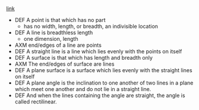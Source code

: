 [link](http://aleph0.clarku.edu/~djoyce/java/elements/bookI/bookI.html)

* DEF A point is that which has no part
  * has no width, length, or breadth, an indivisible location
* DEF A line is breadthless length
  * one dimension, length
* AXM end/edges of a line are points
* DEF A straight line is a line which lies evenly with the points on itself
* DEF A surface is that which has length and breadth only
* AXM The end/edges of surface are lines
* DEF A plane surface is a surface which lies evenly with the straight lines on itself
* DEF A plane angle is the inclination to one another of two lines in a plane which meet one another and do not lie in a straight line.
* DEF And when the lines containing the angle are straight, the angle is called rectilinear.

